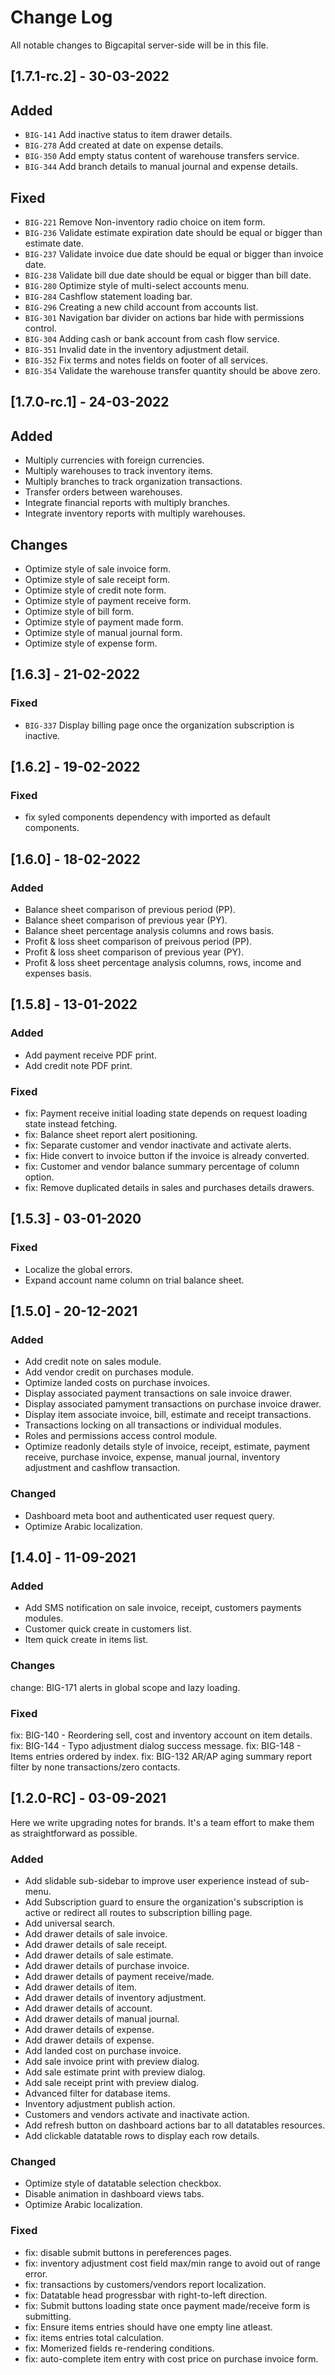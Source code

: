 # Change Log

All notable changes to Bigcapital server-side will be in this file.

## [1.7.1-rc.2] - 30-03-2022

## Added
  - `BIG-141` Add inactive status to item drawer details.
  - `BIG-278` Add created at date on expense details.
  - `BIG-350` Add empty status content of warehouse transfers service.
  - `BIG-344` Add branch details to manual journal and expense details.
## Fixed
  - `BIG-221` Remove Non-inventory radio choice on item form.
  - `BIG-236` Validate estimate expiration date should be equal or bigger than estimate date.
  - `BIG-237` Validate invoice due date should be equal or bigger than invoice date.
  - `BIG-238` Validate bill due date should be equal or bigger than bill date.
  - `BIG-280` Optimize style of multi-select accounts menu.
  - `BIG-284` Cashflow statement loading bar.
  - `BIG-296` Creating a new child account from accounts list.
  - `BIG-301` Navigation bar divider on actions bar hide with permissions control.
  - `BIG-304` Adding cash or bank account from cash flow service.
  - `BIG-351` Invalid date in the inventory adjustment detail.
  - `BIG-352` Fix terms and notes fields on footer of all services.
  - `BIG-354` Validate the warehouse transfer quantity should be above zero.

## [1.7.0-rc.1] - 24-03-2022

## Added 
 - Multiply currencies with foreign currencies.
 - Multiply warehouses to track inventory items.
 - Multiply branches to track organization transactions.
 - Transfer orders between warehouses.
 - Integrate financial reports with multiply branches.
 - Integrate inventory reports with multiply warehouses.

## Changes
 - Optimize style of sale invoice form.
 - Optimize style of sale receipt form.
 - Optimize style of credit note form.
 - Optimize style of payment receive form.
 - Optimize style of bill form.
 - Optimize style of payment made form.
 - Optimize style of manual journal form.
 - Optimize style of expense form.

## [1.6.3] - 21-02-2022

### Fixed
 - `BIG-337` Display billing page once the organization subscription is inactive.

## [1.6.2] - 19-02-2022

### Fixed
 - fix syled components dependency with imported as default components.

## [1.6.0] - 18-02-2022

### Added
- Balance sheet comparison of previous period (PP).
- Balance sheet comparison of previous year (PY).
- Balance sheet percentage analysis columns and rows basis.
- Profit & loss sheet comparison of preivous period (PP).
- Profit & loss sheet comparison of previous year (PY).
- Profit & loss sheet percentage analysis columns, rows, income and expenses basis.

## [1.5.8] - 13-01-2022

### Added
- Add payment receive PDF print.
- Add credit note PDF print.

### Fixed
- fix: Payment receive initial loading state depends on request loading state instead fetching.
- fix: Balance sheet report alert positioning.
- fix: Separate customer and vendor inactivate and activate alerts.
- fix: Hide convert to invoice button if the invoice is already converted.
- fix: Customer and vendor balance summary percentage of column option.
- fix: Remove duplicated details in sales and purchases details drawers.

## [1.5.3] - 03-01-2020

### Fixed

- Localize the global errors.
- Expand account name column on trial balance sheet.

## [1.5.0] - 20-12-2021

### Added

- Add credit note on sales module.
- Add vendor credit on purchases module.
- Optimize landed costs on purchase invoices.
- Display associated payment transactions on sale invoice drawer.
- Display associated pamyment transactions on purchase invoice drawer.
- Display item associate invoice, bill, estimate and receipt transactions.
- Transactions locking on all transactions or individual modules.
- Roles and permissions access control module.
- Optimize readonly details style of invoice, receipt, estimate, payment receive,
  purchase invoice, expense, manual journal, inventory adjustment and cashflow transaction.

### Changed

- Dashboard meta boot and authenticated user request query.
- Optimize Arabic localization.

## [1.4.0] - 11-09-2021

### Added

- Add SMS notification on sale invoice, receipt, customers payments modules.
- Customer quick create in customers list.
- Item quick create in items list.

### Changes

change: BIG-171 alerts in global scope and lazy loading.

### Fixed

fix: BIG-140 - Reordering sell, cost and inventory account on item details.
fix: BIG-144 - Typo adjustment dialog success message.
fix: BIG-148 - Items entries ordered by index.
fix: BIG-132 AR/AP aging summary report filter by none transactions/zero contacts.

## [1.2.0-RC] - 03-09-2021

Here we write upgrading notes for brands. It's a team effort to make them as
straightforward as possible.

### Added

- Add slidable sub-sidebar to improve user experience instead of sub-menu.
- Add Subscription guard to ensure the organization's subscription is active or
  redirect all routes to subscription billing page.
- Add universal search.
- Add drawer details of sale invoice.
- Add drawer details of sale receipt.
- Add drawer details of sale estimate.
- Add drawer details of purchase invoice.
- Add drawer details of payment receive/made.
- Add drawer details of item.
- Add drawer details of inventory adjustment.
- Add drawer details of account.
- Add drawer details of manual journal.
- Add drawer details of expense.
- Add drawer details of expense.
- Add landed cost on purchase invoice.
- Add sale invoice print with preview dialog.
- Add sale estimate print with preview dialog.
- Add sale receipt print with preview dialog.
- Advanced filter for database items.
- Inventory adjustment publish action.
- Customers and vendors activate and inactivate action.
- Add refresh button on dashboard actions bar to all datatables resources.
- Add clickable datatable rows to display each row details.

### Changed

- Optimize style of datatable selection checkbox.
- Disable animation in dashboard views tabs.
- Optimize Arabic localization.

### Fixed

- fix: disable submit buttons in pereferences pages.
- fix: inventory adjustment cost field max/min range to avoid out of range error.
- fix: transactions by customers/vendors report localization.
- fix: Datatable head progressbar with right-to-left direction.
- fix: Submit buttons loading state once payment made/receive form is submitting.
- fix: Ensure items entries should have one empty line atleast.
- fix: items entries total calculation.
- fix: Momerized fields re-rendering conditions.
- fix: auto-complete item entry with cost price on purchase invoice form.
